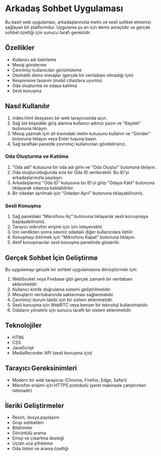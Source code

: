 # Arkadaş Sohbet Uygulaması

Bu basit web uygulaması, arkadaşlarınızla metin ve sesli sohbet etmenizi sağlayan bir platformdur. Uygulama şu an için demo amaçlıdır ve gerçek sohbet özelliği için sunucu tarafı gereklidir.

## Özellikler

- Kullanıcı adı belirleme
- Mesaj gönderme
- Çevrimiçi kullanıcıları görüntüleme
- Otomatik demo mesajlar (gerçek bir veritabanı olmadığı için)
- Responsive tasarım (mobil cihazlara uyumlu)
- Oda oluşturma ve odaya katılma
- Sesli konuşma

## Nasıl Kullanılır

1. index.html dosyasını bir web tarayıcısında açın.
2. Sağ üst köşedeki giriş alanına kullanıcı adınızı yazın ve "Kaydet" butonuna tıklayın.
3. Mesaj yazmak için alt kısımdaki metin kutusunu kullanın ve "Gönder" butonuna tıklayın veya Enter tuşuna basın.
4. Sağ taraftaki panelde çevrimiçi kullanıcıları görebilirsiniz.

### Oda Oluşturma ve Katılma

1. "Oda adı" kutusuna bir oda adı girin ve "Oda Oluştur" butonuna tıklayın.
2. Oda oluşturulduğunda size bir Oda ID verilecektir. Bu ID'yi arkadaşlarınızla paylaşın.
3. Arkadaşlarınız "Oda ID" kutusuna bu ID'yi girip "Odaya Katıl" butonuna tıklayarak odanıza katılabilirler.
4. Bir odadan ayrılmak için "Odadan Ayrıl" butonuna tıklayabilirsiniz.

### Sesli Konuşma

1. Sağ paneldeki "Mikrofonu Aç" butonuna tıklayarak sesli konuşmaya başlayabilirsiniz.
2. Tarayıcı mikrofon erişimi için izin isteyecektir.
3. İzin verdikten sonra sesiniz odadaki diğer kullanıcılara iletilir.
4. Konuşmayı bitirmek için "Mikrofonu Kapat" butonuna tıklayın.
5. Aktif konuşmacılar sesli konuşma panelinde gösterilir.

## Gerçek Sohbet İçin Geliştirme

Bu uygulamayı gerçek bir sohbet uygulamasına dönüştürmek için:

1. WebSocket veya Firebase gibi gerçek zamanlı bir veritabanı eklenmelidir.
2. Kullanıcı kimlik doğrulama sistemi geliştirilmelidir.
3. Mesajların veritabanında saklanması sağlanmalıdır.
4. Çevrimiçi durum takibi için bir sistem eklenmelidir.
5. Sesli konuşma için WebRTC veya benzer bir teknoloji kullanılmalıdır.
6. Odaların yönetimi için sunucu taraflı bir sistem eklenmelidir.

## Teknolojiler

- HTML
- CSS
- JavaScript
- MediaRecorder API (sesli konuşma için)

## Tarayıcı Gereksinimleri

- Modern bir web tarayıcısı (Chrome, Firefox, Edge, Safari)
- Mikrofon erişimi için HTTPS protokolü (yerel makinada çalıştırırken istisnadır)

## İleriki Geliştirmeler

- Resim, dosya paylaşımı
- Grup sohbetleri
- Bildirimler
- Görüntülü arama
- Emoji ve çıkartma desteği
- Uçtan uca şifreleme
- Oda listesi ve arama özelliği 